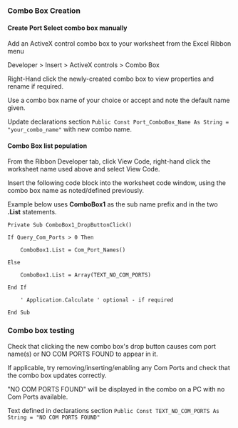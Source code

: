 ### Combo Box Creation

#### Create Port Select combo box manually

Add an ActiveX control combo box to your worksheet from the Excel Ribbon menu 

Developer > Insert > ActiveX controls > Combo Box  

Right-Hand click the newly-created combo box to view properties and rename if required.

Use a combo box name of your choice or accept and note the default name given.

Update declarations section `Public Const Port_ComboBox_Name As String = "your_combo_name"` with new combo name.


#### Combo Box list population

From the Ribbon Developer tab, click View Code, right-hand click the worksheet name used above and select View Code.

Insert the following code block into the worksheet code window, using the combo box name as noted/defined previously.  

Example below uses **ComboBox1** as the sub name prefix and in the two **.List** statements. 

```
Private Sub ComboBox1_DropButtonClick()

If Query_Com_Ports > 0 Then

    ComboBox1.List = Com_Port_Names()

Else

    ComboBox1.List = Array(TEXT_NO_COM_PORTS)

End If

    ' Application.Calculate ' optional - if required

End Sub
```

### Combo box testing

Check that clicking the new combo box's drop button causes com port name(s) or NO COM PORTS FOUND to appear in it.   

If applicable, try removing/inserting/enabling any Com Ports and check that the combo box updates correctly. 

"NO COM PORTS FOUND" will be displayed in the combo on a PC with no Com Ports available.  

Text defined in declarations section `Public Const TEXT_NO_COM_PORTS As String = "NO COM PORTS FOUND"`

